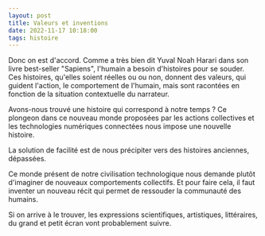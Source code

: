 ```yaml
---
layout: post
title: Valeurs et inventions
date: 2022-11-17 10:18:00
tags: histoire
---
```


Donc on est d'accord. Comme a très bien dit Yuval Noah Harari dans son livre best-seller "Sapiens", l'humain a besoin d'histoires pour se souder. Ces histoires, qu'elles soient réelles ou ou non, donnent des valeurs, qui guident l'action, le comportement de l'humain, mais sont racontées en fonction de la situation contextuelle du narrateur.

Avons-nous trouvé une histoire qui correspond à notre temps ? Ce plongeon dans ce nouveau monde proposées par les actions collectives et les technologies numériques connectées nous impose une nouvelle histoire.

La solution de facilité est de nous précipiter vers des histoires anciennes, dépassées.

Ce monde présent de notre civilisation technologique nous demande plutôt d'imaginer de nouveaux comportements collectifs. Et pour faire cela, il faut inventer un nouveau récit qui permet de ressouder la communauté des humains.

Si on arrive à le trouver, les expressions scientifiques, artistiques, littéraires, du grand et petit écran vont probablement suivre.
